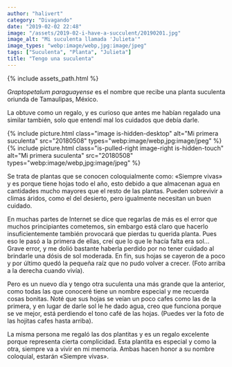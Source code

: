 ```yaml
---
author: "halivert"
category: "Divagando"
date: "2019-02-02 22:48"
image: "/assets/2019-02-i-have-a-succulent/20190201.jpg"
image_alt: "Mi suculenta llamada 'Julieta'"
image_types: "webp:image/webp,jpg:image/jpeg"
tags: ["Suculenta", "Planta", "Julieta"]
title: "Tengo una suculenta"
---
```


{% include assets_path.html %}

_Graptopetalum paraguayense_ es el nombre que recibe una planta suculenta
oriunda de Tamaulipas, México.

La obtuve como un regalo, y es curioso que antes me habían regalado una similar
también, solo que entendí mal los cuidados que debía darle.

<!-- Seguir leyendo -->

<article>
  {%
    include picture.html
      class="image is-hidden-desktop"
      alt="Mi primera suculenta"
      src="20180508"
      types="webp:image/webp,jpg:image/jpeg"
  %}
  {%
    include picture.html
      class="is-pulled-right image-right is-hidden-touch"
      alt="Mi primera suculenta"
      src="20180508"
      types="webp:image/webp,jpg:image/jpeg"
  %}
</article>

Se trata de plantas que se conocen coloquialmente como: «Siempre vivas» y es
porque tiene hojas todo el año, esto debido a que almacenan agua en cantidades
mucho mayores que el resto de las plantas. Pueden sobrevivir a climas áridos,
como el del desierto, pero igualmente necesitan un buen cuidado.

En muchas partes de Internet se dice que regarlas de más es el error que muchos
principiantes cometemos, sin embargo está claro que hacerlo insuficientemente
también provocará que pierdas tu querida planta. Pues eso le pasó a la primera
de ellas, creí que lo que le hacía falta era sol... Grave error, y me dolió
bastante haberla perdido por no tener cuidado al brindarle una dósis de sol
moderada. En fin, sus hojas se cayeron de a poco y por último quedó la pequeña
raíz que no pudo volver a crecer. (Foto arriba a la derecha cuando vivía).

Pero es un nuevo día y tengo otra suculenta una más grande que la anterior, como
todas las que conoceré tiene un nombre especial y me recuerda cosas bonitas.
Noté que sus hojas se veían un poco cafes como las de la primera, y en lugar de
darle sol le he dado agua, creo que funciona porque se ve mejor, está perdiendo
el tono café de las hojas. (Puedes ver la foto de las hojitas cafes hasta
arriba).

La misma persona me regaló las dos plantitas y es un regalo excelente porque
representa cierta complicidad. Esta plantita es especial y como la otra, siempre
va a vivir en mi memoria. Ambas hacen honor a su nombre coloquial, estarán
«Siempre vivas».
